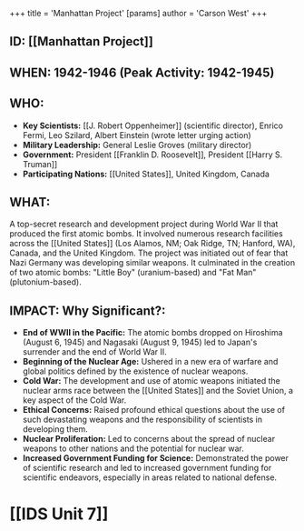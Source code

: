 +++
 title = 'Manhattan Project'
[params]
	author = 'Carson West'
+++
## ID: [[Manhattan Project]]

## WHEN: 1942-1946 (Peak Activity: 1942-1945)

## WHO:
*   **Key Scientists:** [[J. Robert Oppenheimer]] (scientific director), Enrico Fermi, Leo Szilard, Albert Einstein (wrote letter urging action)
*   **Military Leadership:** General Leslie Groves (military director)
*   **Government:** President [[Franklin D. Roosevelt]], President [[Harry S. Truman]]
*   **Participating Nations:** [[United States]], United Kingdom, Canada

## WHAT:
A top-secret research and development project during World War II that produced the first atomic bombs. It involved numerous research facilities across the [[United States]] (Los Alamos, NM; Oak Ridge, TN; Hanford, WA), Canada, and the United Kingdom. The project was initiated out of fear that Nazi Germany was developing similar weapons. It culminated in the creation of two atomic bombs: "Little Boy" (uranium-based) and "Fat Man" (plutonium-based).

## IMPACT: Why Significant?:
*   **End of WWII in the Pacific:** The atomic bombs dropped on Hiroshima (August 6, 1945) and Nagasaki (August 9, 1945) led to Japan's surrender and the end of World War II.
*   **Beginning of the Nuclear Age:** Ushered in a new era of warfare and global politics defined by the existence of nuclear weapons.
*   **Cold War:** The development and use of atomic weapons initiated the nuclear arms race between the [[United States]] and the Soviet Union, a key aspect of the Cold War.
*   **Ethical Concerns:** Raised profound ethical questions about the use of such devastating weapons and the responsibility of scientists in developing them.
*   **Nuclear Proliferation:** Led to concerns about the spread of nuclear weapons to other nations and the potential for nuclear war.
*   **Increased Government Funding for Science:** Demonstrated the power of scientific research and led to increased government funding for scientific endeavors, especially in areas related to national defense.

# [[IDS Unit 7]]